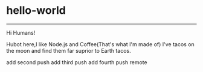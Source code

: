 # hello-world
****************

Hi Humans!

Hubot here,I like Node.js and Coffee(That's what I'm made of)
I've tacos on the moon and find them far suprior to Earth tacos.

add second push
add third push
add fourth push remote
